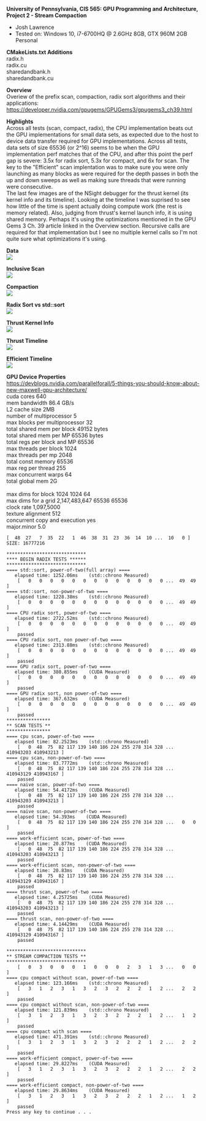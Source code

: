 **University of Pennsylvania, CIS 565: GPU Programming and Architecture,
Project 2 - Stream Compaction**

* Josh Lawrence
* Tested on: Windows 10, i7-6700HQ @ 2.6GHz 8GB, GTX 960M 2GB  Personal

**CMakeLists.txt Additions**<br />
radix.h<br />
radix.cu<br />
sharedandbank.h<br />
sharedandbank.cu<br />

**Overview**<br />
Overiew of the prefix scan, compaction, radix sort algorithms and their applications:
https://developer.nvidia.com/gpugems/GPUGems3/gpugems3_ch39.html

**Highlights**<br />
Across all tests (scan, compact, radix), the CPU implementation beats out the GPU implementations for small data sets, as expected due to the host to device data transfer required for GPU implementations. Across all tests, data sets of size 65536 (or 2^16) seems to be when the GPU implementation perf matches that of the CPU, and after this point the perf gap is severe: 3.5x for radix sort, 5.3x for compact, and 6x for scan. The key to the "Efficient" scan implentation was to make sure you were only launching as many blocks as were required for the depth passes in both the up and down sweeps as well as making sure threads that were running were consecutive. 
<br />
The last few images are of the NSight debugger for the thrust kernel (its kernel info and its timeline). Looking at the timeline I was suprised to see how little of the time is spent actually doing compute work (the rest is memory related). Also, judging from thrust's kernel launch info, it is using shared memory. Perhaps it's using the optimizations mentioned in the GPU Gems 3 Ch. 39 article linked in the Overview section. Recursive calls are required for that implementation but I see no multiple kernel calls so I'm not quite sure what optimizations it's using.

**Data**<br />
![](img/data.png)

**Inclusive Scan**<br />
![](img/graph_inclusivescan.png)

**Compaction**<br />
![](img/graph_compact.png)

**Radix Sort vs std::sort**<br />
![](img/graph_radix.png)

**Thrust Kernel Info**<br />
![](img/ThrustCudaLaunches.png)

**Thrust Timeline**<br />
![](img/ThrustTimeline.png)

**Efficient Timeline**<br />
![](img/EfficientTimeline.png)



**GPU Device Properties**<br />
https://devblogs.nvidia.com/parallelforall/5-things-you-should-know-about-new-maxwell-gpu-architecture/<br />
cuda cores 640<br />
mem bandwidth 86.4 GB/s<br />
L2 cache size 2MB<br />
number of multiprocessor 5<br />
max blocks per multiprocessor 32<br />
total shared mem per block 49152 bytes<br />
total shared mem per MP 65536 bytes<br />
total regs per block and MP 65536<br />
max threads per block 1024<br />
max threads per mp 2048<br />
total const memory 65536<br />
max reg per thread 255<br />
max concurrent warps 64<br />
total global mem 2G<br />
<br />
max dims for block 1024 1024 64<br />
max dims for a grid 2,147,483,647 65536 65536<br />
clock rate 1,097,5000<br />
texture alignment 512<br />
concurrent copy and execution yes<br />
major.minor 5.0<br />

```
[  48  27   7  35  22   1  46  38  31  23  36  14  10 ...  10   0 ]
SIZE: 16777216

*****************************
**** BEGIN RADIX TESTS ******
*****************************
==== std::sort, power-of-two(full array) ====
   elapsed time: 1252.06ms    (std::chrono Measured)
    [   0   0   0   0   0   0   0   0   0   0   0   0   0 ...  49  49 ]
==== std::sort, non-power-of-two ====
   elapsed time: 1228.38ms    (std::chrono Measured)
    [   0   0   0   0   0   0   0   0   0   0   0   0   0 ...  49  49 ]
==== CPU radix sort, power-of-two ====
   elapsed time: 2722.52ms    (std::chrono Measured)
    [   0   0   0   0   0   0   0   0   0   0   0   0   0 ...  49  49 ]
    passed
==== CPU radix sort, non power-of-two ====
   elapsed time: 2313.88ms    (std::chrono Measured)
    [   0   0   0   0   0   0   0   0   0   0   0   0   0 ...  49  49 ]
    passed
==== GPU radix sort, power-of-two ====
   elapsed time: 380.855ms    (CUDA Measured)
    [   0   0   0   0   0   0   0   0   0   0   0   0   0 ...  49  49 ]
    passed
==== GPU radix sort, non power-of-two ====
   elapsed time: 367.632ms    (CUDA Measured)
    [   0   0   0   0   0   0   0   0   0   0   0   0   0 ...  49  49 ]
    passed
****************
** SCAN TESTS **
****************
==== cpu scan, power-of-two ====
   elapsed time: 82.2523ms    (std::chrono Measured)
    [   0  48  75  82 117 139 140 186 224 255 278 314 328 ... 410943203 410943213 ]
==== cpu scan, non-power-of-two ====
   elapsed time: 83.7772ms    (std::chrono Measured)
    [   0  48  75  82 117 139 140 186 224 255 278 314 328 ... 410943129 410943167 ]
    passed
==== naive scan, power-of-two ====
   elapsed time: 54.4172ms    (CUDA Measured)
    [   0  48  75  82 117 139 140 186 224 255 278 314 328 ... 410943203 410943213 ]
    passed
==== naive scan, non-power-of-two ====
   elapsed time: 54.393ms    (CUDA Measured)
    [   0  48  75  82 117 139 140 186 224 255 278 314 328 ...   0   0 ]
    passed
==== work-efficient scan, power-of-two ====
   elapsed time: 20.877ms    (CUDA Measured)
    [   0  48  75  82 117 139 140 186 224 255 278 314 328 ... 410943203 410943213 ]
    passed
==== work-efficient scan, non-power-of-two ====
   elapsed time: 20.83ms    (CUDA Measured)
    [   0  48  75  82 117 139 140 186 224 255 278 314 328 ... 410943129 410943167 ]
    passed
==== thrust scan, power-of-two ====
   elapsed time: 4.25725ms    (CUDA Measured)
    [   0  48  75  82 117 139 140 186 224 255 278 314 328 ... 410943203 410943213 ]
    passed
==== thrust scan, non-power-of-two ====
   elapsed time: 4.14429ms    (CUDA Measured)
    [   0  48  75  82 117 139 140 186 224 255 278 314 328 ... 410943129 410943167 ]
    passed

*****************************
** STREAM COMPACTION TESTS **
*****************************
    [   0   3   0   0   0   1   0   0   0   2   3   1   3 ...   0   0 ]
==== cpu compact without scan, power-of-two ====
   elapsed time: 123.166ms    (std::chrono Measured)
    [   3   1   2   3   1   3   2   3   2   2   2   1   2 ...   2   2 ]
    passed
==== cpu compact without scan, non-power-of-two ====
   elapsed time: 121.839ms    (std::chrono Measured)
    [   3   1   2   3   1   3   2   3   2   2   2   1   2 ...   1   2 ]
    passed
==== cpu compact with scan ====
   elapsed time: 471.391ms    (std::chrono Measured)
    [   3   1   2   3   1   3   2   3   2   2   2   1   2 ...   2   2 ]
    passed
==== work-efficient compact, power-of-two ====
   elapsed time: 29.8227ms    (CUDA Measured)
    [   3   1   2   3   1   3   2   3   2   2   2   1   2 ...   2   2 ]
    passed
==== work-efficient compact, non-power-of-two ====
   elapsed time: 29.8634ms    (CUDA Measured)
    [   3   1   2   3   1   3   2   3   2   2   2   1   2 ...   1   2 ]
    passed
Press any key to continue . . .
```

